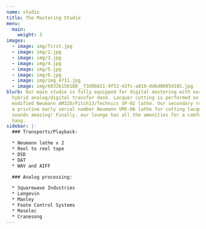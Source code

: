 ```yaml
---
name: studio
title: The Mastering Studio
menu:
  main:
    weight: 3
images:
  - image: img/first.jpg
  - image: img/2.jpg
  - image: img/3.jpg
  - image: img/4.jpg
  - image: img/5.jpg
  - image: img/6.jpg
  - image: img/img_4711.jpg
  - image: img/68326156188__f3d9b821-9f52-42fc-a810-dd6d0605d185.jpg
blurb: Our main studio is fully equipped for digital mastering with our custom
  hybrid analog/digital transfer desk. Lacquer cutting is performed on our
  modified Neumann AM32b/Pitch13/Technics SP-02 lathe. Our secondary room hosts
  a pristine early serial number Neumann VMS-66 lathe for cutting lacquers...it
  sounds amazing! Finally, our lounge has all the amenities for a comfortable
  hang.
sidebar: |-
  ### Transports/Playback:

  * Neumann lathe x 2
  * Reel to reel tape
  * DSD
  * DAT
  * WAV and AIFF

  ### Analog processing:

  * Squarewave Industries
  * Langevin
  * Manley
  * Foote Control Systems
  * Maselec
  * Cranesong
---
```


